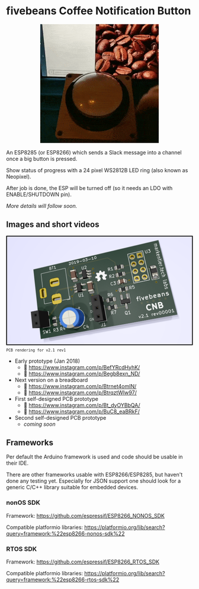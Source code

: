 # fivebeans Coffee Notification Button

<p align="center">
  <img width="320" height="320" src="./images/cnb-v2-prototype.gif">
</p>

An ESP8285 (or ESP8266) which sends a Slack message into a channel once a big button is pressed.

Show status of progress with a 24 pixel WS2812B LED ring (also known as Neopixel).

After job is done, the ESP will be turned off (so it needs an LDO with ENABLE/SHUTDOWN pin).

_More details will follow soon._

## Images and short videos

![PCB rendering for v2.1 rev1](./images/cnb-render-v2.1-rev00001.png)
<small>`PCB rendering for v2.1 rev1`</small>

* Early prototype (Jan 2018)
  * 🎥 https://www.instagram.com/p/BefYRcdHyhK/
  * 📸 https://www.instagram.com/p/Begb8exn_ND/
* Next version on a breadboard
  * 🎥 https://www.instagram.com/p/Btrnet4omIN/
  * 📸 https://www.instagram.com/p/BtrqztWIw97/
* First self-designed PCB prototype
  * 📸 https://www.instagram.com/p/Bt_dyOYBbQA/
  * 📸 https://www.instagram.com/p/BuC8_eaBRkF/
* Second self-designed PCB prototype
  * _coming soon_

## Frameworks

Per default the Arduino framework is used and code should be usable in their IDE.

There are other frameworks usable with ESP8266/ESP8285, but haven't done any testing yet.
Especially for JSON support one should look for a generic C/C++ library suitable for embedded devices.

### nonOS SDK

Framework: https://github.com/espressif/ESP8266_NONOS_SDK

Compatible platformio libraries: https://platformio.org/lib/search?query=framework:%22esp8266-nonos-sdk%22

### RTOS SDK

Framework: https://github.com/espressif/ESP8266_RTOS_SDK

Compatible platformio libraries: https://platformio.org/lib/search?query=framework:%22esp8266-rtos-sdk%22
